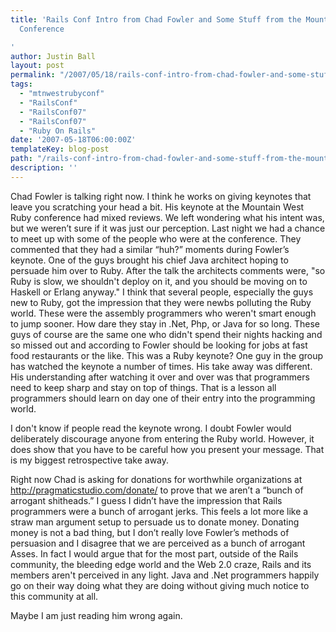 ```yaml
---
title: 'Rails Conf Intro from Chad Fowler and Some Stuff from the Mountain West Ruby
  Conference

'
author: Justin Ball
layout: post
permalink: "/2007/05/18/rails-conf-intro-from-chad-fowler-and-some-stuff-from-the-mountain-west-ruby-conference/"
tags:
  - "mtnwestrubyconf"
  - "RailsConf"
  - "RailsConf07"
  - "RailsConf07"
  - "Ruby On Rails"
date: '2007-05-18T06:00:00Z'
templateKey: blog-post
path: "/rails-conf-intro-from-chad-fowler-and-some-stuff-from-the-mountain-west-ruby-conference"
description: ''
---
```


Chad Fowler is talking right now. I think he works on giving keynotes that leave you scratching your head a bit. His keynote at the Mountain West Ruby conference had mixed reviews. We left wondering what his intent was, but we weren’t sure if it was just our perception. Last night we had a chance to meet up with some of the people who were at the conference. They commented that they had a similar “huh?” moments during Fowler’s keynote. One of the guys brought his chief Java architect hoping to persuade him over to Ruby. After the talk the architects comments were, "so Ruby is slow, we shouldn't deploy on it, and you should be moving on to Haskell or Erlang anyway." I think that several people, especially the guys new to Ruby, got the impression that they were newbs polluting the Ruby world. These were the assembly programmers who weren't smart enough to jump sooner. How dare they stay in .Net, Php, or Java for so long. These guys of course are the same one who didn't spend their nights hacking and so missed out and according to Fowler should be looking for jobs at fast food restaurants or the like. This was a Ruby keynote? One guy in the group has watched the keynote a number of times. His take away was different. His understanding after watching it over and over was that programmers need to keep sharp and stay on top of things. That is a lesson all programmers should learn on day one of their entry into the programming world.

I don't know if people read the keynote wrong. I doubt Fowler would deliberately discourage anyone from entering the Ruby world. However, it does show that you have to be careful how you present your message. That is my biggest retrospective take away.

Right now Chad is asking for donations for worthwhile organizations at http://pragmaticstudio.com/donate/ to prove that we aren’t a “bunch of arrogant shitheads.” I guess I didn’t have the impression that Rails programmers were a bunch of arrogant jerks. This feels a lot more like a straw man argument setup to persuade us to donate money. Donating money is not a bad thing, but I don’t really love Fowler’s methods of persuasion and I disagree that we are perceived as a bunch of arrogant Asses. In fact I would argue that for the most part, outside of the Rails community, the bleeding edge world and the Web 2.0 craze, Rails and its members aren't perceived in any light. Java and .Net programmers happily go on their way doing what they are doing without giving much notice to this community at all.

Maybe I am just reading him wrong again.
